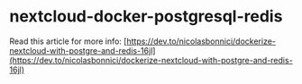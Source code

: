 # nextcloud-docker-postgresql-redis

Read this article for more info: [https://dev.to/nicolasbonnici/dockerize-nextcloud-with-postgre-and-redis-16jl](https://dev.to/nicolasbonnici/dockerize-nextcloud-with-postgre-and-redis-16jl)

